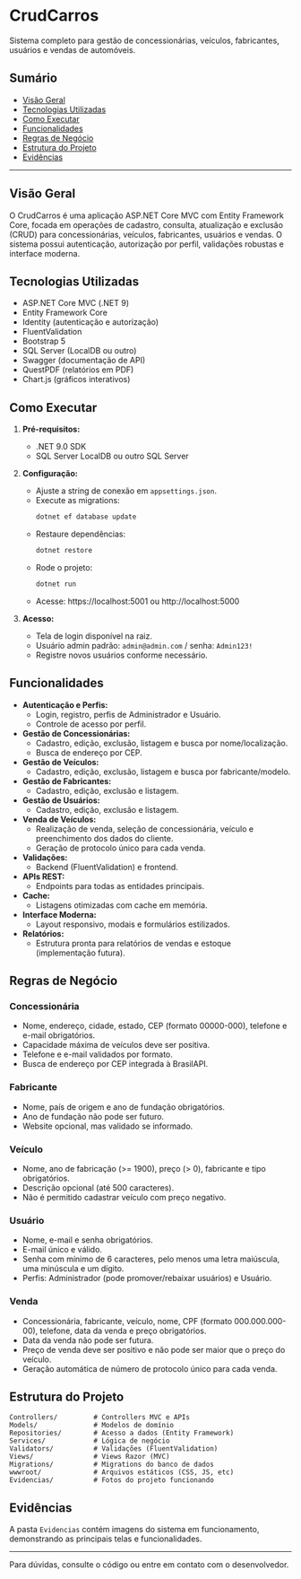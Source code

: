 # CrudCarros

Sistema completo para gestão de concessionárias, veículos, fabricantes, usuários e vendas de automóveis.

## Sumário
- [Visão Geral](#visão-geral)
- [Tecnologias Utilizadas](#tecnologias-utilizadas)
- [Como Executar](#como-executar)
- [Funcionalidades](#funcionalidades)
- [Regras de Negócio](#regras-de-negócio)
- [Estrutura do Projeto](#estrutura-do-projeto)
- [Evidências](#evidências)

---

## Visão Geral
O CrudCarros é uma aplicação ASP.NET Core MVC com Entity Framework Core, focada em operações de cadastro, consulta, atualização e exclusão (CRUD) para concessionárias, veículos, fabricantes, usuários e vendas. O sistema possui autenticação, autorização por perfil, validações robustas e interface moderna.

## Tecnologias Utilizadas
- ASP.NET Core MVC (.NET 9)
- Entity Framework Core
- Identity (autenticação e autorização)
- FluentValidation
- Bootstrap 5
- SQL Server (LocalDB ou outro)
- Swagger (documentação de API)
- QuestPDF (relatórios em PDF)
- Chart.js (gráficos interativos)

## Como Executar
1. **Pré-requisitos:**
   - .NET 9.0 SDK
   - SQL Server LocalDB ou outro SQL Server

2. **Configuração:**
   - Ajuste a string de conexão em `appsettings.json`.
   - Execute as migrations:
     ```bash
     dotnet ef database update
     ```
   - Restaure dependências:
     ```bash
     dotnet restore
     ```
   - Rode o projeto:
     ```bash
     dotnet run
     ```
   - Acesse: https://localhost:5001 ou http://localhost:5000

3. **Acesso:**
   - Tela de login disponível na raiz.
   - Usuário admin padrão: `admin@admin.com` / senha: `Admin123!`
   - Registre novos usuários conforme necessário.

## Funcionalidades
- **Autenticação e Perfis:**
  - Login, registro, perfis de Administrador e Usuário.
  - Controle de acesso por perfil.
- **Gestão de Concessionárias:**
  - Cadastro, edição, exclusão, listagem e busca por nome/localização.
  - Busca de endereço por CEP.
- **Gestão de Veículos:**
  - Cadastro, edição, exclusão, listagem e busca por fabricante/modelo.
- **Gestão de Fabricantes:**
  - Cadastro, edição, exclusão e listagem.
- **Gestão de Usuários:**
  - Cadastro, edição, exclusão e listagem.
- **Venda de Veículos:**
  - Realização de venda, seleção de concessionária, veículo e preenchimento dos dados do cliente.
  - Geração de protocolo único para cada venda.
- **Validações:**
  - Backend (FluentValidation) e frontend.
- **APIs REST:**
  - Endpoints para todas as entidades principais.
- **Cache:**
  - Listagens otimizadas com cache em memória.
- **Interface Moderna:**
  - Layout responsivo, modais e formulários estilizados.
- **Relatórios:**
  - Estrutura pronta para relatórios de vendas e estoque (implementação futura).

## Regras de Negócio
### Concessionária
- Nome, endereço, cidade, estado, CEP (formato 00000-000), telefone e e-mail obrigatórios.
- Capacidade máxima de veículos deve ser positiva.
- Telefone e e-mail validados por formato.
- Busca de endereço por CEP integrada à BrasilAPI.

### Fabricante
- Nome, país de origem e ano de fundação obrigatórios.
- Ano de fundação não pode ser futuro.
- Website opcional, mas validado se informado.

### Veículo
- Nome, ano de fabricação (>= 1900), preço (> 0), fabricante e tipo obrigatórios.
- Descrição opcional (até 500 caracteres).
- Não é permitido cadastrar veículo com preço negativo.

### Usuário
- Nome, e-mail e senha obrigatórios.
- E-mail único e válido.
- Senha com mínimo de 6 caracteres, pelo menos uma letra maiúscula, uma minúscula e um dígito.
- Perfis: Administrador (pode promover/rebaixar usuários) e Usuário.

### Venda
- Concessionária, fabricante, veículo, nome, CPF (formato 000.000.000-00), telefone, data da venda e preço obrigatórios.
- Data da venda não pode ser futura.
- Preço de venda deve ser positivo e não pode ser maior que o preço do veículo.
- Geração automática de número de protocolo único para cada venda.

## Estrutura do Projeto
```
Controllers/         # Controllers MVC e APIs
Models/              # Modelos de domínio
Repositories/        # Acesso a dados (Entity Framework)
Services/            # Lógica de negócio
Validators/          # Validações (FluentValidation)
Views/               # Views Razor (MVC)
Migrations/          # Migrations do banco de dados
wwwroot/             # Arquivos estáticos (CSS, JS, etc)
Evidencias/          # Fotos do projeto funcionando
```

## Evidências
A pasta `Evidencias` contém imagens do sistema em funcionamento, demonstrando as principais telas e funcionalidades.

---

Para dúvidas, consulte o código ou entre em contato com o desenvolvedor.
